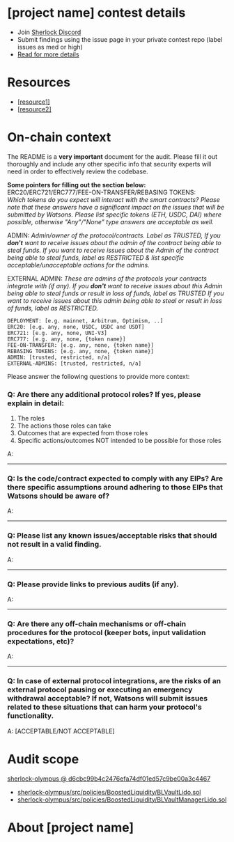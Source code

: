 
# [project name] contest details

- Join [Sherlock Discord](https://discord.gg/MABEWyASkp)
- Submit findings using the issue page in your private contest repo (label issues as med or high)
- [Read for more details](https://docs.sherlock.xyz/audits/watsons)

# Resources

- [[resource1]](url)
- [[resource2]](url)

# On-chain context

The README is a **very important** document for the audit. Please fill it out thoroughly and include any other specific info that security experts will need in order to effectively review the codebase.

**Some pointers for filling out the section below:**  
ERC20/ERC721/ERC777/FEE-ON-TRANSFER/REBASING TOKENS:  
*Which tokens do you expect will interact with the smart contracts? Please note that these answers have a significant impact on the issues that will be submitted by Watsons. Please list specific tokens (ETH, USDC, DAI) where possible, otherwise "Any"/"None" type answers are acceptable as well.*

ADMIN:
*Admin/owner of the protocol/contracts.
Label as TRUSTED, If you **don't** want to receive issues about the admin of the contract being able to steal funds. 
If you want to receive issues about the Admin of the contract being able to steal funds, label as RESTRICTED & list specific acceptable/unacceptable actions for the admins.*

EXTERNAL ADMIN:
*These are admins of the protocols your contracts integrate with (if any). 
If you **don't** want to receive issues about this Admin being able to steal funds or result in loss of funds, label as TRUSTED
If you want to receive issues about this admin being able to steal or result in loss of funds, label as RESTRICTED.*
 
```
DEPLOYMENT: [e.g. mainnet, Arbitrum, Optimism, ..]
ERC20: [e.g. any, none, USDC, USDC and USDT]
ERC721: [e.g. any, none, UNI-V3]
ERC777: [e.g. any, none, {token name}]
FEE-ON-TRANSFER: [e.g. any, none, {token name}]
REBASING TOKENS: [e.g. any, none, {token name}]
ADMIN: [trusted, restricted, n/a]
EXTERNAL-ADMINS: [trusted, restricted, n/a]
```


Please answer the following questions to provide more context: 
### Q: Are there any additional protocol roles? If yes, please explain in detail:
1) The roles
2) The actions those roles can take 
3) Outcomes that are expected from those roles 
4) Specific actions/outcomes NOT intended to be possible for those roles

A: 

___
### Q: Is the code/contract expected to comply with any EIPs? Are there specific assumptions around adhering to those EIPs that Watsons should be aware of?
A:

___

### Q: Please list any known issues/acceptable risks that should not result in a valid finding.
A: 

____
### Q: Please provide links to previous audits (if any).
A:

___

### Q: Are there any off-chain mechanisms or off-chain procedures for the protocol (keeper bots, input validation expectations, etc)? 
A: 
_____

### Q: In case of external protocol integrations, are the risks of an external protocol pausing or executing an emergency withdrawal acceptable? If not, Watsons will submit issues related to these situations that can harm your protocol's functionality. 
A: [ACCEPTABLE/NOT ACCEPTABLE] 


# Audit scope


[sherlock-olympus @ d6cbc99b4c2476efa74df01ed57c9be00a3c4467](https://github.com/0xLienid/sherlock-olympus/tree/d6cbc99b4c2476efa74df01ed57c9be00a3c4467)
- [sherlock-olympus/src/policies/BoostedLiquidity/BLVaultLido.sol](sherlock-olympus/src/policies/BoostedLiquidity/BLVaultLido.sol)
- [sherlock-olympus/src/policies/BoostedLiquidity/BLVaultManagerLido.sol](sherlock-olympus/src/policies/BoostedLiquidity/BLVaultManagerLido.sol)



# About [project name]

